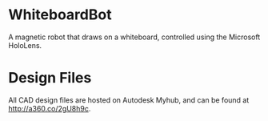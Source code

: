 # WhiteboardBot
A magnetic robot that draws on a whiteboard, controlled using the Microsoft HoloLens.

# Design Files
All CAD design files are hosted on Autodesk Myhub, and can be found at http://a360.co/2gU8h9c.
